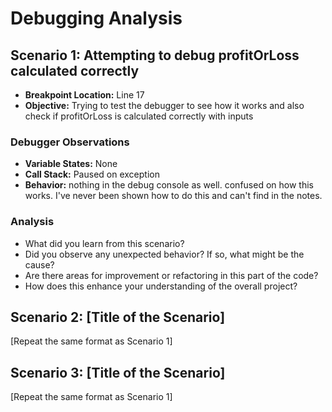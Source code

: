 # Debugging Analysis

## Scenario 1: Attempting to debug profitOrLoss calculated correctly

-   **Breakpoint Location:** Line 17
-   **Objective:** Trying to test the debugger to see how it works and also check if profitOrLoss is calculated correctly with inputs

### Debugger Observations

-   **Variable States:** None
-   **Call Stack:** Paused on exception
-   **Behavior:** nothing in the debug console as well. confused on how this works. I've never been shown how to do this and can't find in the notes.

### Analysis

-   What did you learn from this scenario?
-   Did you observe any unexpected behavior? If so, what might be the cause?
-   Are there areas for improvement or refactoring in this part of the code?
-   How does this enhance your understanding of the overall project?

## Scenario 2: [Title of the Scenario]

[Repeat the same format as Scenario 1]

## Scenario 3: [Title of the Scenario]

[Repeat the same format as Scenario 1]
